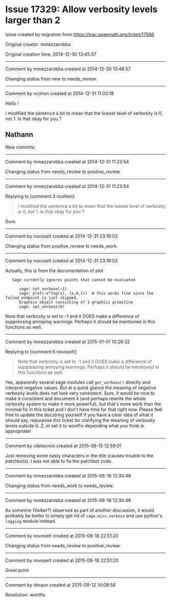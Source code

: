 # Issue 17329: Allow verbosity levels larger than 2

Issue created by migration from https://trac.sagemath.org/ticket/17566

Original creator: mmezzarobba

Original creation time: 2014-12-30 13:45:37




---

Comment by mmezzarobba created at 2014-12-30 13:48:57

Changing status from new to needs_review.


---

Comment by ncohen created at 2014-12-31 11:03:18

Hello !

I modified the sentence a bit to mean that the lowest level of verbosity is 0, not 1. Is that okay for you ?

Nathann
----
New commits:


---

Comment by mmezzarobba created at 2014-12-31 11:23:54

Changing status from needs_review to positive_review.


---

Comment by mmezzarobba created at 2014-12-31 11:23:54

Replying to [comment:3 ncohen]:
> I modified the sentence a bit to mean that the lowest level of verbosity is 0, not 1. Is that okay for you ?

Sure.


---

Comment by novoselt created at 2014-12-31 23:16:02

Changing status from positive_review to needs_work.


---

Comment by novoselt created at 2014-12-31 23:16:02

Actually, this is from the documentation of plot

```
   Sage currently ignores points that cannot be evaluated

      sage: set_verbose(-1)
      sage: plot(-x*log(x), (x,0,1))  # this works fine since the failed endpoint is just skipped.
      Graphics object consisting of 1 graphics primitive
      sage: set_verbose(0)
```

Note that verbosity is set to -1 and it DOES make a difference of suppressing annoying warnings. Perhaps it should be mentioned in this functions as well.


---

Comment by mmezzarobba created at 2015-01-01 10:26:32

Replying to [comment:5 novoselt]:
> Note that verbosity is set to -1 and it DOES make a difference of suppressing annoying warnings. Perhaps it should be mentioned in this functions as well.

Yes, apparently several sage modules call `get_verbose()` directly and interpret negative values. But at a quick glance the meaning of negative verbosity levels does not look very consistent. Sure, it would be nice to make it consistent and document it (and perhaps rewrite the whole verbosity system to make it more powerful), but that's more work than the minimal fix in this ticket and I don't have time for that right now. Please feel free to update the docstring yourself if you have a clear idea of what it should say, repurpose this ticket for clarifying the meaning of verbosity levels outside 0..2, or set it to wontfix depending what you think is appropriate!


---

Comment by vdelecroix created at 2015-08-15 12:59:01

Just removing some nasty characters in the title (causes trouble to the patchbots). I was not able to fix the patchbot code.


---

Comment by mmezzarobba created at 2015-08-18 12:30:48

Changing status from needs_work to needs_review.


---

Comment by mmezzarobba created at 2015-08-18 12:30:48

As someone (Volker?) observed as part of another discussion, it would probably be better to simply get rid of `sage.misc.verbose` and use python's `logging` module instead.


---

Comment by novoselt created at 2015-08-18 22:51:20

Changing status from needs_review to positive_review.


---

Comment by novoselt created at 2015-08-18 22:51:20

Great point.


---

Comment by vbraun created at 2015-09-12 14:09:58

Resolution: wontfix
